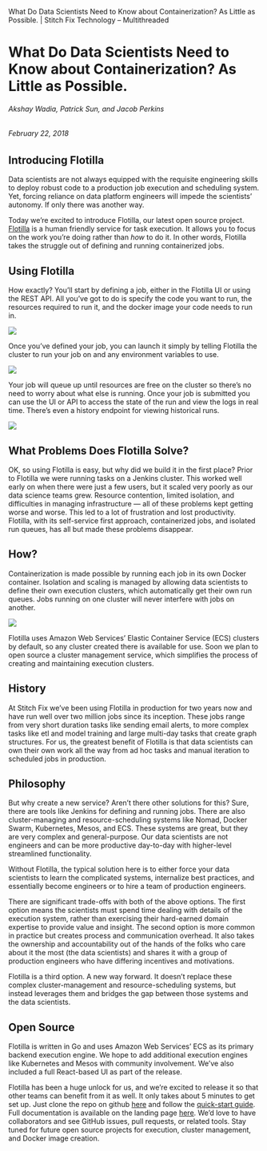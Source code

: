 What Do Data Scientists Need to Know about Containerization? As Little as Possible. | Stitch Fix Technology – Multithreaded

# What Do Data Scientists Need to Know about Containerization? As Little as Possible.

######  Akshay Wadia, Patrick Sun, and Jacob Perkins

###### February 22, 2018

## Introducing Flotilla

Data scientists are not always equipped with the requisite engineering skills to deploy robust code to a production job execution and scheduling system. Yet, forcing reliance on data platform engineers will impede the scientists’ autonomy. If only there was another way.

Today we’re excited to introduce Flotilla, our latest open source project. [Flotilla](https://stitchfix.github.io/flotilla-os/) is a human friendly service for task execution. It allows you to focus on the work you’re doing rather than *how* to do it. In other words, Flotilla takes the struggle out of defining and running containerized jobs.

## Using Flotilla

How exactly? You’ll start by defining a job, either in the Flotilla UI or using the REST API. All you’ve got to do is specify the code you want to run, the resources required to run it, and the docker image your code needs to run in.

![](../_resources/71836cefeb547de78641f2d80977f2a8.png)

Once you’ve defined your job, you can launch it simply by telling Flotilla the cluster to run your job on and any environment variables to use.

![](../_resources/9e52f9ba1a334b0c8d2062fcb55cc29c.png)

Your job will queue up until resources are free on the cluster so there’s no need to worry about what else is running. Once your job is submitted you can use the UI or API to access the state of the run and view the logs in real time. There’s even a history endpoint for viewing historical runs.

![](../_resources/b0c99fe61daf368d45edeefa7ba288ad.png)

## What Problems Does Flotilla Solve?

OK, so using Flotilla is easy, but why did we build it in the first place? Prior to Flotilla we were running tasks on a Jenkins cluster. This worked well early on when there were just a few users, but it scaled very poorly as our data science teams grew. Resource contention, limited isolation, and difficulties in managing infrastructure — all of these problems kept getting worse and worse. This led to a lot of frustration and lost productivity. Flotilla, with its self-service first approach, containerized jobs, and isolated run queues, has all but made these problems disappear.

## How?

Containerization is made possible by running each job in its own Docker container. Isolation and scaling is managed by allowing data scientists to define their own execution clusters, which automatically get their own run queues. Jobs running on one cluster will never interfere with jobs on another.

![](../_resources/ce3a9c562eebff37bdc4d901393e6e03.png)

Flotilla uses Amazon Web Services’ Elastic Container Service (ECS) clusters by default, so any cluster created there is available for use. Soon we plan to open source a cluster management service, which simplifies the process of creating and maintaining execution clusters.

## History

At Stitch Fix we’ve been using Flotilla in production for two years now and have run well over two million jobs since its inception. These jobs range from very short duration tasks like sending email alerts, to more complex tasks like etl and model training and large multi-day tasks that create graph structures. For us, the greatest benefit of Flotilla is that data scientists can own their own work all the way from ad hoc tasks and manual iteration to scheduled jobs in production.

## Philosophy

But why create a new service? Aren’t there other solutions for this? Sure, there are tools like Jenkins for defining and running jobs. There are also cluster-managing and resource-scheduling systems like Nomad, Docker Swarm, Kubernetes, Mesos, and ECS. These systems are great, but they are very complex and general-purpose. Our data scientists are not engineers and can be more productive day-to-day with higher-level streamlined functionality.

Without Flotilla, the typical solution here is to either force your data scientists to learn the complicated systems, internalize best practices, and essentially become engineers or to hire a team of production engineers.

There are significant trade-offs with both of the above options. The first option means the scientists must spend time dealing with details of the execution system, rather than exercising their hard-earned domain expertise to provide value and insight. The second option is more common in practice but creates process and communication overhead. It also takes the ownership and accountability out of the hands of the folks who care about it the most (the data scientists) and shares it with a group of production engineers who have differing incentives and motivations.

Flotilla is a third option. A new way forward. It doesn’t replace these complex cluster-management and resource-scheduling systems, but instead leverages them and bridges the gap between those systems and the data scientists.

## Open Source

Flotilla is written in Go and uses Amazon Web Services’ ECS as its primary backend execution engine. We hope to add additional execution engines like Kubernetes and Mesos with community involvement. We’ve also included a full React-based UI as part of the release.

Flotilla has been a huge unlock for us, and we’re excited to release it so that other teams can benefit from it as well. It only takes about 5 minutes to get set up. Just clone the repo on github [here](https://github.com/stitchfix/flotilla-os) and follow the [quick-start guide](https://github.com/stitchfix/flotilla-os#quick-start). Full documentation is available on the landing page [here](https://stitchfix.github.io/flotilla-os/). We’d love to have collaborators and see GitHub issues, pull requests, or related tools. Stay tuned for future open source projects for execution, cluster management, and Docker image creation.